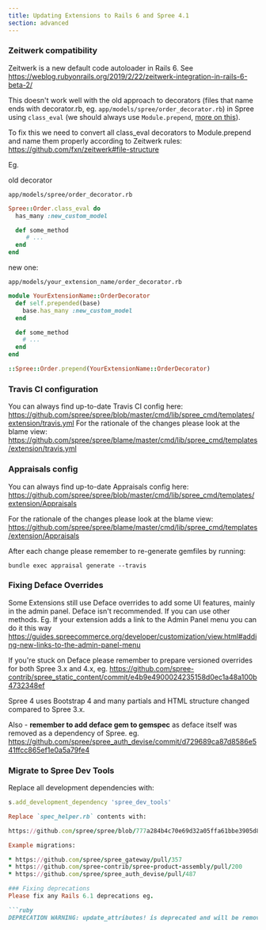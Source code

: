 ```yaml
---
title: Updating Extensions to Rails 6 and Spree 4.1
section: advanced
---
```


### Zeitwerk compatibility

Zeitwerk is a new default code autoloader in Rails 6. See https://weblog.rubyonrails.org/2019/2/22/zeitwerk-integration-in-rails-6-beta-2/

This doesn't work well with the old approach to decorators (files that name ends with decorator.rb, eg. `app/models/spree/order_decorator.rb`) in Spree using `class_eval` (we should always use `Module.prepend`, [more on this](https://medium.com/@leo_hetsch/ruby-modules-include-vs-prepend-vs-extend-f09837a5b073)).

To fix this we need to convert all class_eval decorators to Module.prepend and name them properly according to Zeitwerk rules: https://github.com/fxn/zeitwerk#file-structure

Eg.

old decorator

`app/models/spree/order_decorator.rb`
```ruby
Spree::Order.class_eval do
  has_many :new_custom_model

  def some_method
     # ...
  end
end
```

new one:

`app/models/your_extension_name/order_decorator.rb`
```ruby
module YourExtensionName::OrderDecorator
  def self.prepended(base)
    base.has_many :new_custom_model
  end

  def some_method
    # ...
  end
end

::Spree::Order.prepend(YourExtensionName::OrderDecorator)
```

###  Travis CI configuration
You can always find up-to-date Travis CI config here: https://github.com/spree/spree/blob/master/cmd/lib/spree_cmd/templates/extension/travis.yml
For the rationale of the changes please look at the blame view: https://github.com/spree/spree/blame/master/cmd/lib/spree_cmd/templates/extension/travis.yml

### Appraisals config
You can always find up-to-date Appraisals config here: https://github.com/spree/spree/blob/master/cmd/lib/spree_cmd/templates/extension/Appraisals

For the rationale of the changes please look at the blame view: https://github.com/spree/spree/blame/master/cmd/lib/spree_cmd/templates/extension/Appraisals

After each change please remember to re-generate gemfiles by running:

`bundle exec appraisal generate --travis`

### Fixing Deface Overrides
Some Extensions still use Deface overrides to add some UI features, mainly in the admin panel. Deface isn't recommended. If you can use other methods.
Eg. If your extension adds a link to the Admin Panel menu you can do it this way https://guides.spreecommerce.org/developer/customization/view.html#adding-new-links-to-the-admin-panel-menu

If you're stuck on Deface please remember to prepare versioned overrides for both Spree 3.x and 4.x, eg.
https://github.com/spree-contrib/spree_static_content/commit/e4b9e4900024235158d0ec1a48a100b4732348ef

Spree 4 uses Bootstrap 4 and many partials and HTML structure changed compared to Spree 3.x.

Also - **remember to add deface gem to gemspec** as deface itself was removed as a dependency of Spree. eg. https://github.com/spree/spree_auth_devise/commit/d729689ca87d8586e541ffcc865ef1e0a5a79fe4

### Migrate to Spree Dev Tools
Replace all development dependencies with:

```ruby
s.add_development_dependency 'spree_dev_tools'

Replace `spec_helper.rb` contents with:

https://github.com/spree/spree/blob/777a284b4c70e69d32a05ffa61bbe3905d8f1297/cmd/lib/spree_cmd/templates/extension/spec/spec_helper.rb

Example migrations:

* https://github.com/spree/spree_gateway/pull/357
* https://github.com/spree-contrib/spree-product-assembly/pull/200
* https://github.com/spree/spree_auth_devise/pull/487

### Fixing deprecations
Please fix any Rails 6.1 deprecations eg.

```ruby
DEPRECATION WARNING: update_attributes! is deprecated and will be removed from Rails 6.1 (please, use update! instead)
```
